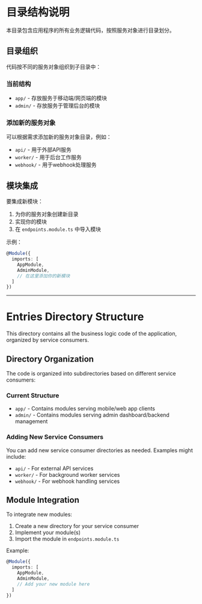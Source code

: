 # 目录结构说明

本目录包含应用程序的所有业务逻辑代码，按照服务对象进行目录划分。

## 目录组织

代码按不同的服务对象组织到子目录中：

### 当前结构
- `app/` - 存放服务于移动端/网页端的模块
- `admin/` - 存放服务于管理后台的模块

### 添加新的服务对象

可以根据需求添加新的服务对象目录，例如：
- `api/` - 用于外部API服务
- `worker/` - 用于后台工作服务
- `webhook/` - 用于webhook处理服务

## 模块集成

要集成新模块：
1. 为你的服务对象创建新目录
2. 实现你的模块
3. 在 `endpoints.module.ts` 中导入模块

示例：
```typescript
@Module({
  imports: [
    AppModule,
    AdminModule,
    // 在这里添加你的新模块
  ]
})
```

---

# Entries Directory Structure

This directory contains all the business logic code of the application, organized by service consumers.

## Directory Organization

The code is organized into subdirectories based on different service consumers:

### Current Structure
- `app/` - Contains modules serving mobile/web app clients
- `admin/` - Contains modules serving admin dashboard/backend management

### Adding New Service Consumers

You can add new service consumer directories as needed. Examples might include:
- `api/` - For external API services
- `worker/` - For background worker services
- `webhook/` - For webhook handling services

## Module Integration

To integrate new modules:
1. Create a new directory for your service consumer
2. Implement your module(s)
3. Import the module in `endpoints.module.ts`

Example:
```typescript
@Module({
  imports: [
    AppModule,
    AdminModule,
    // Add your new module here
  ]
})